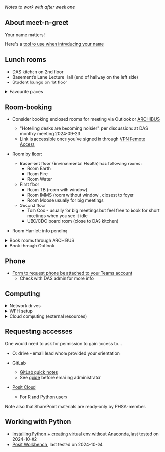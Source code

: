 
*Notes to work with after week one*

## About meet-n-greet

Your name matters! 

Here's a [tool to use when introducing your name](https://mynameis.raceequalitymatters.com/)

## Lunch rooms
- DAS kitchen on 2nd floor
- Basement's Lane Lecture Hall (end of hallway on the left side)
- Student lounge on 1st floor

<details>
<summary>Favourite places</summary>
- Starbucks
- Shoppers
- Bubble tea
- Banana Leaf
- Cactus Club Cafe
</details>

## Room-booking

 

- Consider booking enclosed rooms for meeting via Outlook or [ARCHIBUS](https://archibus.healthbc.org/archibus/schema/ab-products/essential/workplace/index.html)
  - "Hotelling desks are becoming noisier", per discussions at DAS monthly meeting 2024-09-23
  - Link is accessible once you've signed in through [VPN Remote Access](https://vpn.healthbc.org/)

- Room by floor:
  - Basement floor (Environmental Health) has following rooms:
    - Room Earth
    - Room Fire
    - Room Water
  - First floor
    - Room TB  (room with window)
    - Room IMMS (room without window), closest to foyer
    - Room Moose usually for big meetings
  - Second floor
    - Tom Cox - usually for big meetings but feel free to book for short meetings when you see it idle
    - UBC/CDC board room (close to DAS kitchen)
    
- Room Hamlet: info pending

  
<details>
<summary>Book rooms through ARCHIBUS</summary>

1. login to [ARCHIBUS](https://archibus.healthbc.org/archibus/schema/ab-products/essential/workplace/index.html)
2. Search for BCCDC building this way:
![image](https://github.com/user-attachments/assets/620e74c1-386a-4efd-b09d-91eca2d060b6)

</details>

<details>
<summary>Book through Outlook</summary> 

1. Send a meeting invite to a meeting room
  
2. Optionally, add CDC rooms' availablity onto your calendar

1. On Outlook, click on the calendar tab
2. Right-click on "Add Calendar" on the sidebar
3. Choose "From Room List"
4. Enter "CDC use only"
5. Double-click those marked with "CDC use only - Room..." (n=9)


</details>


## Phone

- [Form to request phone be attached to your Teams account](https://healthbc.service-now.com/sp_phsa_vch_phc?id=sc_cat_item&sys_id=3633ec54db1c0490ab8b3e0b7c96194a)
  - Check with DAS admin for more info
    
## Computing

<details>
  <summary>Network drives</summary>
  - U: drive is private to you
  - O: drive is shared and accessible to other members
</details>

<details>
  <summary>WFH setup</summary>
  - https://vpn.healthbc.org/logon/LogonPoint/tmindex.html
</details>

<details>
  <summary>Cloud computing (external resources)</summary>
- Digital Research Alliance / Compute Canada: [Registration webform](https://ccdb.alliancecan.ca/account_application)
- UBC Sockeye: info pending
</details>

## Requesting accesses 

One would need to ask for permission to gain access to...

- O: drive - email lead whom provided your orientation

- GitLab
  - [GitLab quick notes](gitlab)
  - See [guide](https://healthbc-my.sharepoint.com/:w:/g/personal/kathleen_mclean_bccdc_ca/EZ04hCW-tX1KjcWe0oCA41EBnB1hEtVWeLw5prlKj3kQ0Q?e=E90wOC) before emailing administrator

- [Posit Cloud](posit)
  - For R and Python users

Note also that SharePoint materials are ready-only by PHSA-member. 


## Working with Python

- [Installing Python + creating virtual env without Anaconda](python), last tested on 2024-10-02
- [Posit Workbench](posit), last tested on 2024-10-04 

